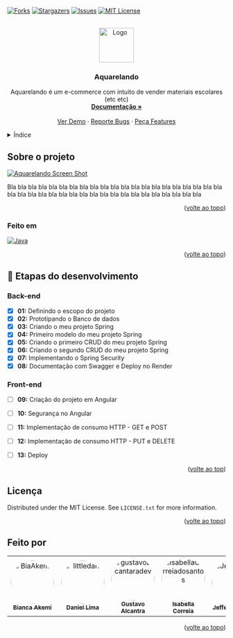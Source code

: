 <a name="readme-Aquarelando"></a>


<!-- PROJECT SHIELDS -->
<!--
*** I'm using markdown "reference style" links for readability.
*** Reference links are enclosed in brackets [ ] instead of parentheses ( ).
*** See the bottom of this document for the declaration of the reference variables
*** for contributors-url, forks-url, etc. This is an optional, concise syntax you may use.
*** https://www.markdownguide.org/basic-syntax/#reference-style-links
-->
[![Forks][forks-shield]][forks-url]
[![Stargazers][stars-shield]][stars-url]
[![Issues][issues-shield]][issues-url]
[![MIT License][license-shield]][license-url]


<!-- PROJECT LOGO -->
<br />
<div align="center">
  <a href="https://github.com/github_username/repo_name">
    <img src="images/logo.png" alt="Logo" width="80" height="80">
  </a>

<h3 align="center">Aquarelando</h3>

  <p align="center">
    Aquarelando é um e-commerce com intuito de vender materiais escolares (etc etc)
    <br />
    <a href="https://github.com/Aquarelando/Documentacao"><strong>Documentação »</strong></a>
    <br />
    <br />
    <a href="https://github.com/Aquarelando/Backend">Ver Demo</a>
    ·
    <a href="https://github.com/Aquarelando/Backend/issues">Reporte Bugs</a>
    ·
    <a href="https://github.com/Aquarelando/Backend/issues">Peça Features</a>
  </p>
</div>



<!-- TABLE OF CONTENTS -->
<details>
  <summary>Índice</summary>
  <ol>
    <li>
      <a href="#sobre-o-projeto">Sobre o projeto</a>
      <ul>
        <li><a href="#feito-em">Feito em</a></li>
      </ul>
    </li>
    <li><a href="#back-end">Etapas do desenvolvimento: Backend</a></li>
    <li><a href="#front-end">Etapas do desenvolvimento: Frontend</a></li>
    <li><a href="#licença">Licença</a></li>
    <li><a href="#feito-por">Feito por</a></li>
  </ol>
</details>



<!-- ABOUT THE PROJECT -->
## Sobre o projeto

[![Aquarelando Screen Shot][product-screenshot]](https://example.com)

Bla bla bla bla  bla bla bla  bla bla bla  bla bla bla  bla bla bla  bla bla bla  bla bla bla  bla bla bla  bla bla bla  bla bla bla  bla bla bla  bla bla bla  bla bla bla 

<p align="right">(<a href="#readme-top">volte ao topo</a>)</p>



### Feito em

[![Java][Java]][Java-url]

<p align="right">(<a href="#readme-top">volte ao topo</a>)</p>


<!-- ROADMAP -->
## 🔧 Etapas do desenvolvimento 
### Back-end
   
- [x] <b>01:</b> Definindo o escopo do projeto
- [x] <b>02:</b> Prototipando o Banco de dados
- [x] <b>03:</b> Criando o meu projeto Spring
- [x] <b>04:</b> Primeiro modelo do meu projeto Spring
- [x] <b>05:</b> Criando o primeiro CRUD do meu projeto Spring
- [x] <b>06:</b> Criando o segundo CRUD do meu projeto Spring
- [x] <b>07:</b> Implementando o Spring Security
- [x] <b>08:</b> Documentação com Swagger e Deploy no Render

### Front-end
   
- [ ] <b>09:</b> Criação do projeto em Angular
- [ ] <b>10:</b> Segurança no Angular
- [ ] <b>11:</b> Implementação de consumo HTTP - GET e POST
- [ ] <b>12:</b> Implementação de consumo HTTP - PUT e DELETE
- [ ] <b>13:</b> Deploy 


<p align="right">(<a href="#readme-top">volte ao top</a>)</p>


<!-- LICENSE -->
## Licença

Distributed under the MIT License. See `LICENSE.txt` for more information.

<p align="right">(<a href="#readme-top">volte ao topo</a>)</p>


<!-- Autores -->
## Feito por

<table>
<tr>
<td align="center"><a href="https://github.com/BiaAkemi"><img style="border-radius: 50%;" src="https://github.com/BiaAkemi.png" width="100px;" alt="BiaAkemi"/><br /><sub><b>Bianca Akemi</b></sub></a><br/></td>
<td align="center"><a href="https://github.com/littlledan"><img style="border-radius: 50%;" src="https://github.com/littlledan.png" width="100px;" alt="littledan"/><br /><sub><b>Daniel Lima</b></sub></a><br/></td> 
<td align="center"><a href="https://github.com/gustavoalcantaradev"><img style="border-radius: 50%;" src="https://github.com/gustavoalcantaradev.png" width="100px;" alt="gustavoalcantaradev"/><br /><sub><b>Gustavo Alcantra</b></sub></a><br/></td> 
<td align="center"><a href="https://github.com/IsabellaCorreiadosantos"><img style="border-radius: 50%;" src="https://github.com/IsabellaCorreiadosantos.png" width="100px;" alt="IsabellaCorreiadosantos"/><br /><sub><b>Isabella Correia</b></sub></a><br/></td> 
<td align="center"><a href="https://github.com/Jeffersonfelizx"><img style="border-radius: 50%;" src="https://github.com/Jeffersonfelizx.png" width="100px;" alt="Jeffersonfelizx"/><br /><sub><b>Jefferson Felix</b></sub></a><br/></td>
<td align="center"><a href="https://github.com/Raafa22"><img style="border-radius: 50%;" src="https://github.com/Raafa22.png" width="100px;" alt="Raafa22"/><br /><sub><b>Rafael Cabral</b></sub></a><br/></td>
<td align="center"><a href="https://github.com/WesleyBert"><img style="border-radius: 50%;" src="https://github.com/WesleyBert.png" width="100px;" alt="WesleyBert"/><br /><sub><b>Wesley Berto</b></sub></a><br/></td>
</table>


<p align="right">(<a href="#readme-top">volte ao topo</a>)</p>


<!-- MARKDOWN LINKS & IMAGES -->
<!-- https://www.markdownguide.org/basic-syntax/#reference-style-links -->
[forks-shield]: https://img.shields.io/github/forks/Aquarelando/Backend.svg?style=for-the-badge
[forks-url]: https://github.com/github_username/repo_name/network/members
[stars-shield]: https://img.shields.io/github/stars/Aquarelando/Backend.svg?style=for-the-badge
[stars-url]: https://github.com/Aquarelando/Backend/stargazers
[issues-shield]: https://img.shields.io/github/issues/Aquarelando/Backend.svg?style=for-the-badge
[issues-url]: https://github.com/Aquarelando/Backend/issues
[license-shield]: https://img.shields.io/github/license/Aquarelando/Backend.svg?style=for-the-badge
[license-url]: https://github.com/Aquarelando/Backend/blob/master/LICENSE.txt
[product-screenshot]: images/screenshot.png
[Java]: https://img.shields.io/static/v1?label=Language&message=Java&color=red&style=for-the-badge&logo=Java
[Java-url]: https://www.java.com/pt-BR/
